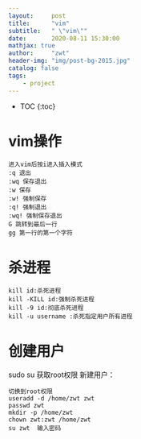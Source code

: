 ```yaml
---
layout:     post
title:      "vim"
subtitle:   " \"vim\""
date:       2020-08-11 15:30:00 
mathjax: true
author:     "zwt"
header-img: "img/post-bg-2015.jpg"
catalog: false
tags:
    - project
---
```

* TOC
{:toc}

# vim操作
```
进入vim后按i进入插入模式
:q 退出
:wq 保存退出
:w 保存
:w! 强制保存
:q! 强制退出
:wq! 强制保存退出
G 跳转到最后一行
gg 第一行的第一个字符

```

# 杀进程

```
kill id:杀死进程
kill -KILL id:强制杀死进程
kill -9 id:彻底杀死进程
kill -u username :杀死指定用户所有进程
```

# 创建用户

sudo su 获取root权限
新建用户：
```
切换到root权限
useradd -d /home/zwt zwt
passwd zwt
mkdir -p /home/zwt
chown zwt:zwt /home/zwt
su zwt  输入密码
```

